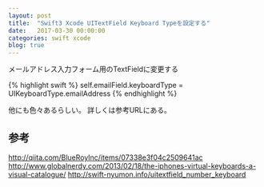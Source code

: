 ```yaml
---
layout: post
title:  "Swift3 Xcode UITextField Keyboard Typeを設定する"
date:   2017-03-30 00:00:00
categories: swift xcode
blog: true
---
```


メールアドレス入力フォーム用のTextFieldに変更する

{% highlight swift %}
self.emailField.keyboardType = UIKeyboardType.emailAddress
{% endhighlight %}

他にも色々あるらしい。
詳しくは参考URLにある。

## 参考
http://qiita.com/BlueRoyInc/items/07338e3f04c2509641ac
http://www.globalnerdy.com/2013/02/18/the-iphones-virtual-keyboards-a-visual-catalogue/
http://swift-nyumon.info/uitextfield_number_keyboard
